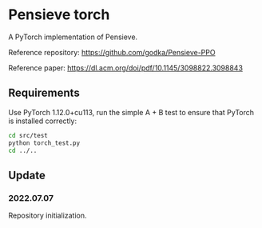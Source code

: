 # Pensieve torch

A PyTorch implementation of Pensieve.

Reference repository: https://github.com/godka/Pensieve-PPO

Reference paper: https://dl.acm.org/doi/pdf/10.1145/3098822.3098843

## Requirements

Use PyTorch 1.12.0+cu113, run the simple A + B test to ensure that PyTorch is installed correctly:

```bash
cd src/test
python torch_test.py
cd ../..
```

## Update

### 2022.07.07

Repository initialization.